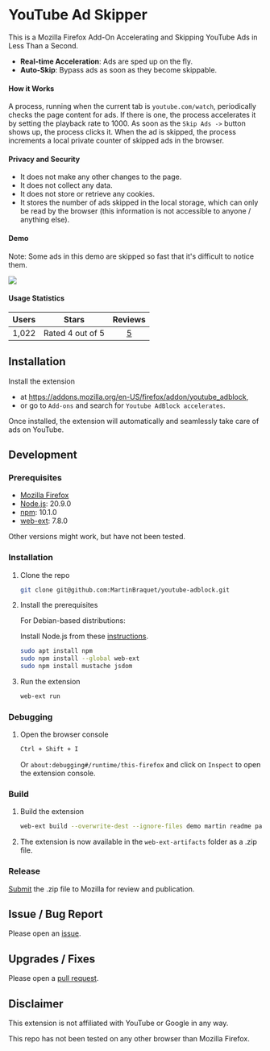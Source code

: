 

# YouTube Ad Skipper

This is a Mozilla Firefox Add-On Accelerating and Skipping YouTube Ads in Less Than a Second.

* **Real-time Acceleration**: Ads are sped up on the fly.
* **Auto-Skip**: Bypass ads as soon as they become skippable.

#### How it Works

A process, running when the current tab is `youtube.com/watch`, periodically checks the page content for ads. If there
is one, the process accelerates it by setting the playback rate to 1000. As soon as the `Skip Ads ->` button
shows up, the process clicks it. When the ad is skipped, the process increments a local private counter of skipped ads
in the browser.

#### Privacy and Security

* It does not make any other changes to the page.
* It does not collect any data.
* It does not store or retrieve any cookies.
* It stores the number of ads skipped in the local storage, which can only be read by the browser
  (this information is not accessible to anyone / anything else).

#### Demo

Note: Some ads in this demo are skipped so fast that it's difficult to notice them.

![](https://github.com/MartinBraquet/youtube-adblock/blob/main/demo/youtube-adblock-demo.gif)

#### Usage Statistics

|        **Users**         |        **Stars**         |         **Reviews**          |
|:------------------------:|:------------------------:|:----------------------------:|
| 1,022 | Rated 4 out of 5 | <a class="AddonMeta-reviews-content-link" href="https://addons.mozilla.org/en-US/firefox/addon/youtube_adblock/reviews/">5</a> |

## Installation

Install the extension

* at https://addons.mozilla.org/en-US/firefox/addon/youtube_adblock,
* or go to `Add-ons` and search for `Youtube AdBlock accelerates`.

Once installed, the extension will automatically and seamlessly take care of ads on YouTube.

## Development

### Prerequisites

* [Mozilla Firefox](https://www.mozilla.org/en-US/firefox/new/)
* [Node.js](https://nodejs.org/en/download/): 20.9.0
* [npm](https://www.npmjs.com/get-npm): 10.1.0
* [web-ext](https://extensionworkshop.com/documentation/develop/getting-started-with-web-ext/): 7.8.0

Other versions might work, but have not been tested.

### Installation

1. Clone the repo

   ```sh
   git clone git@github.com:MartinBraquet/youtube-adblock.git
    ```
2. Install the prerequisites

   For Debian-based distributions:

   Install Node.js from these [instructions](https://deb.nodesource.com/).

   ```sh
   sudo apt install npm
   sudo npm install --global web-ext
   sudo npm install mustache jsdom
   ```

3. Run the extension
   ```sh
   web-ext run
   ```

### Debugging

1. Open the browser console

   ```sh
   Ctrl + Shift + I
   ```
   Or `about:debugging#/runtime/this-firefox` and click on `Inspect` to open the extension console.

### Build

1. Build the extension

   ```sh
   web-ext build --overwrite-dest --ignore-files demo martin readme package-lock.json
   ```

2. The extension is now available in the `web-ext-artifacts` folder as a .zip file.

### Release

[Submit](https://addons.mozilla.org) the .zip file to Mozilla for review and publication.

## Issue / Bug Report

Please open an [issue](https://github.com/MartinBraquet/youtube-adblock/issues).

## Upgrades / Fixes

Please open a [pull request](https://github.com/MartinBraquet/youtube-adblock/pulls).

## Disclaimer

This extension is not affiliated with YouTube or Google in any way.

This repo has not been tested on any other browser than Mozilla Firefox.
